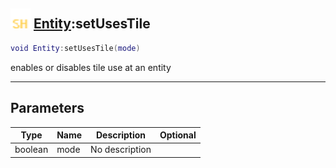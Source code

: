 ## <img src="../../.gitbook/assets/shared.png" width="32" height="32" /> [Entity](../entity/README.md):setUsesTile

```lua
void Entity:setUsesTile(mode)
```

enables or disables tile use at an entity

-----------------
## Parameters

| Type   | Name | Description | Optional |
| ------ | ---- | ----------- | -------: |
| boolean | mode | No description |  |
